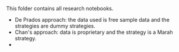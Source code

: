 This folder contains all research notebooks. 

- De Prados approach: the data used is free sample data and the strategies are dummy strategies. 
- Chan's approach: data is proprietary and the strategy is a Marah strategy. 
- 

